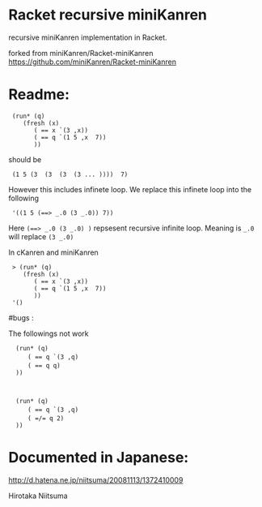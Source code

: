 Racket recursive miniKanren 
=================

recursive miniKanren implementation in Racket.

forked from miniKanren/Racket-miniKanren
https://github.com/miniKanren/Racket-miniKanren

# Readme:
    
     (run* (q) 
	    (fresh (x)
		   ( == x `(3 ,x))
		   ( == q `(1 5 ,x  7))
		   ))
should be

     (1 5 (3  (3  (3  (3 ... ))))  7) 

However this includes infinete loop.
We replace this infinete loop into the following 

     '((1 5 (==> _.0 (3 _.0)) 7))

Here  ` (==> _.0 (3 _.0) ) ` repsesent recursive infinite loop.
Meaning is ` _.0 ` will replace  ` (3 _.0) `
 

In cKanren and miniKanren 

     > (run* (q) 
	    (fresh (x)
		   ( == x `(3 ,x))
		   ( == q `(1 5 ,x  7))
		   ))
     '()
		   

#bugs :

The followings not work

      (run* (q)
      　　( == q `(3 ,q)
      　　( == q q)
      ))



      (run* (q)
      　　( == q `(3 ,q)
      　　( =/= q 2)
      ))


      
# Documented in Japanese:

http://d.hatena.ne.jp/niitsuma/20081113/1372410009


Hirotaka Niitsuma